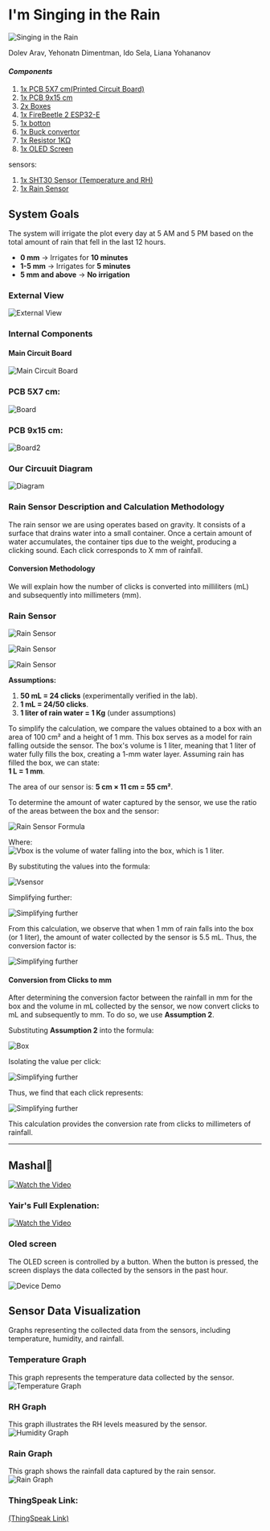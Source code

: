 
# I'm Singing in the Rain

![Singing in the Rain](files/G_converted.gif)


Dolev Arav, Yehonatn Dimentman, Ido Sela, Liana Yohananov

#### *Components*
1. [1x PCB  5X7 cm(Printed Circuit Board)](https://sastronlimited.com/product/pcb-circuit-board-5x7cm-single-prototype-pcb-universal-printed-circuit-board-universal/)
2. [1x PCB 9x15 cm](https://hubtronics.in/9x15cm-double-sided-pcb-board)
3. [2x Boxes](https://www.digikey.co.il/he/products/detail/serpac/032,GY/307527?gclsrc=aw.ds&&utm_adgroup=&utm_source=google&utm_medium=cpc&utm_campaign=PMax_Product_L%20Runner&utm_term=&productid=307527&utm_content=&utm_id=go_cmp-20158096705_adg-_ad-__dev-c_ext-_prd-307527_sig-Cj0KCQiA4-y8BhC3ARIsAHmjC_E6ZxI3Hn3FR8iidUplO33CM01ca_AFMdk6UsEWYJNrJsl13fiAdEcaAjzlEALw_wcB&gad_source=1&gclid=Cj0KCQiA4-y8BhC3ARIsAHmjC_E6ZxI3Hn3FR8iidUplO33CM01ca_AFMdk6UsEWYJNrJsl13fiAdEcaAjzlEALw_wcB) 
4. [1x FireBeetle 2 ESP32-E](https://www.dfrobot.com/product-2195.html)
5. [1x botton](https://www.instructables.com/Read-a-Pushbutton-With-Digital-Input/)
6. [1x Buck convertor](https://www.pixelelectric.com/lm2596-dc-dc-buck-converter-step-down-power-module/) 
7. [1x Resistor 1KΩ](https://www.filotronix.com/fixed-value-resistors/279-1k-carbon-resistor.html) 
8. [1x OLED Screen](https://www.instructables.com/Monochrome-096-i2c-OLED-display-with-arduino-SSD13/) 
 
 sensors: 
1. [1x SHT30 Sensor (Temperature and RH)](https://nettigo.eu/products/sensirion-sht30-humidity-and-temperature-sensor-with-i2c-interface)   
2. [1x Rain Sensor](https://botland.store/weather-sensors/23474-gravity-rainfall-sensor-i2c-and-uart-dfrobot-sen0575-6959420923632.html)

## System Goals  
The system will irrigate the plot every day at 5 AM and 5 PM based on the total amount of rain that fell in the last 12 hours.  

- **0 mm** → Irrigates for **10 minutes**  
- **1-5 mm** → Irrigates for **5 minutes**  
- **5 mm and above** → **No irrigation**  


### External View
![External View](files/External1.jpg)



### Internal Components
#### Main Circuit Board
![Main Circuit Board](files/main.jpg)

### PCB  5X7 cm:
![Board](files/p.jpg)

### PCB 9x15 cm:
![Board2](files/p2.jpg)



### Our Circuuit Diagram

![Diagram](files/Diagram.jpg)



### Rain Sensor Description and Calculation Methodology

The rain sensor we are using operates based on gravity. It consists of a surface that drains water into a small container. Once a certain amount of water accumulates, the container tips due to the weight, producing a clicking sound.
Each click corresponds to X mm of rainfall.

#### Conversion Methodology
We will explain how the number of clicks is converted into milliliters (mL) and subsequently into millimeters (mm).














### Rain Sensor 
![Rain Sensor](files/Ra.jpg)

![Rain Sensor](files/Rai.jpg)

![Rain Sensor](files/R.jpg)










**Assumptions:**
1. **50 mL = 24 clicks** (experimentally verified in the lab).
2. **1 mL = 24/50 clicks**.
3. **1 liter of rain water = 1 Kg** (under assumptions)

To simplify the calculation, we compare the values obtained to a box with an area of 100 cm² and a height of 1 mm. This box serves as a model for rain falling outside the sensor. The box's volume is 1 liter, meaning that 1 liter of water fully fills the box, creating a 1-mm water layer. Assuming rain has filled the box, we can state:  
**1 L = 1 mm**.

The area of our sensor is:
**5 cm × 11 cm = 55 cm²**.

To determine the amount of water captured by the sensor, we use the ratio of the areas between the box and the sensor:

![Rain Sensor Formula](files/1.png)




Where:  
![Vbox](files/2.png)
 is the volume of water falling into the box, which is 1 liter.

By substituting the values into the formula:


![Vsensor](files/3.png)

Simplifying further:

![Simplifying further](files/4.png)

From this calculation, we observe that when 1 mm of rain falls into the box (or 1 liter), the amount of water collected by the sensor is 5.5 mL. Thus, the conversion factor is:

![Simplifying further](files/5.png)

#### Conversion from Clicks to mm
After determining the conversion factor between the rainfall in mm for the box and the volume in mL collected by the sensor, we now convert clicks to mL and subsequently to mm. To do so, we use **Assumption 2**.

Substituting **Assumption 2** into the formula:

![Box](files/6.png)

Isolating the value per click:

![Simplifying further](files/new7.png)


Thus, we find that each click represents:

![Simplifying further](files/new8.png)

This calculation provides the conversion rate from clicks to millimeters of rainfall.

---




##  Mashal🎥  
[![Watch the Video](Yair)](https://drive.google.com/file/d/1pzMQNw56-CucK9XnvPMlS3xP7YjBqYh9/view?usp=sharing)

### Yair's Full Explenation:
[![Watch the Video](Yair)](https://drive.google.com/file/d/1bnbMqHPZWbym1N-Tkr1z-iVA7Qd7LRhc/view?usp=sharing)



### Oled screen
The OLED screen is controlled by a button. When the button is pressed, the screen displays the data collected by the sensors in the past hour.


![Device Demo](files/vid_converted.gif)



## Sensor Data Visualization
Graphs representing the collected data from the sensors, including temperature, humidity, and rainfall.



### Temperature Graph
This graph represents the temperature data collected by the sensor.
![Temperature Graph](files/Temp.jpg)





### RH Graph
This graph illustrates the RH levels measured by the sensor.
![Humidity Graph](files/HR.jpg)





### Rain Graph
This graph shows the rainfall data captured by the rain sensor.
![Rain Graph](files/Rain.jpg)

### ThingSpeak Link:
[(ThingSpeak Link)](https://thingspeak.mathworks.com/channels/2799038/private_show)

